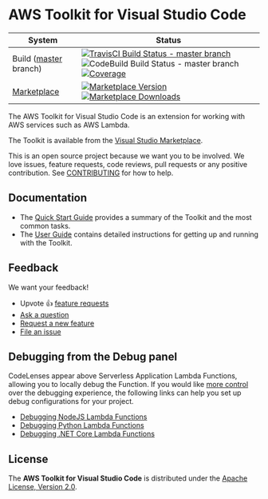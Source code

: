 # AWS Toolkit for Visual Studio Code

| System                                                                                                  | Status                                                                                                                                                                                                                                                                                                                                                                                                                                                                                                                                                                                                                                                          |
| ------------------------------------------------------------------------------------------------------- | --------------------------------------------------------------------------------------------------------------------------------------------------------------------------------------------------------------------------------------------------------------------------------------------------------------------------------------------------------------------------------------------------------------------------------------------------------------------------------------------------------------------------------------------------------------------------------------------------------------------------------------------------------------- |
| Build ([master](https://github.com/aws/aws-toolkit-vscode/tree/master) branch)                          | [![TravisCI Build Status - master branch](https://travis-ci.org/aws/aws-toolkit-vscode.svg?branch=master)](https://travis-ci.org/aws/aws-toolkit-vscode) ![CodeBuild Build Status - master branch](https://codebuild.us-west-2.amazonaws.com/badges?uuid=eyJlbmNyeXB0ZWREYXRhIjoiMlluaDRTMnZLdmMvcFREQVQ4RjFoK0FUSTZPdlRVcWJlQ2gwRElLT2gxZDhMeno5MThZZnlXdURDVFFjOWdqSEQ5QjVBYm0xSURoU3E1RTVHejltcnZrPSIsIml2UGFyYW1ldGVyU3BlYyI6IkY3SE9CaG1oMHhJUmsyakkiLCJtYXRlcmlhbFNldFNlcmlhbCI6MX0%3D&branch=master) [![Coverage](https://img.shields.io/codecov/c/github/aws/aws-toolkit-vscode/master.svg)](https://codecov.io/gh/aws/aws-toolkit-vscode/branch/master) |
| [Marketplace](https://marketplace.visualstudio.com/items?itemName=AmazonWebServices.aws-toolkit-vscode) | [![Marketplace Version](https://img.shields.io/vscode-marketplace/v/AmazonWebServices.aws-toolkit-vscode.svg) ![Marketplace Downloads](https://img.shields.io/vscode-marketplace/d/AmazonWebServices.aws-toolkit-vscode.svg)](https://marketplace.visualstudio.com/items?itemName=AmazonWebServices.aws-toolkit-vscode)                                                                                                                                                                                                                                                                                                                                         |

The AWS Toolkit for Visual Studio Code is an extension for working with AWS services such as AWS Lambda.

The Toolkit is available from the [Visual Studio Marketplace](https://marketplace.visualstudio.com/itemdetails?itemName=AmazonWebServices.aws-toolkit-vscode).

This is an open source project because we want you to be involved. We love issues, feature requests, code reviews, pull 
requests or any positive contribution. See [CONTRIBUTING](CONTRIBUTING.md) for how to help.

## Documentation

-   The [Quick Start Guide](extension-readme.md) provides a summary of the Toolkit and the most common tasks.
-   The [User Guide](https://docs.aws.amazon.com/console/toolkit-for-vscode/welcome) contains detailed instructions for getting up and running with the Toolkit.

## Feedback

We want your feedback!

- Upvote 👍 [feature requests](https://github.com/aws/aws-toolkit-vscode/issues?q=is%3Aissue+is%3Aopen+label%3Afeature-request+sort%3Areactions-%2B1-desc)
- [Ask a question](https://github.com/aws/aws-toolkit-vscode/issues/new?labels=guidance&template=guidance_request.md)
- [Request a new feature](https://github.com/aws/aws-toolkit-vscode/issues/new?labels=feature-request&template=feature_request.md)
- [File an issue](https://github.com/aws/aws-toolkit-vscode/issues/new?labels=bug&template=bug_report.md)

## Debugging from the Debug panel

CodeLenses appear above Serverless Application Lambda Functions, allowing you to locally debug the Function. If you would like [more control](https://code.visualstudio.com/docs/editor/debugging#_launch-configurations) over the debugging experience, the following links can help you set up debug configurations for your project.

-   [Debugging NodeJS Lambda Functions](docs/debugging-nodejs-lambda-functions.md)
-   [Debugging Python Lambda Functions](docs/debugging-python-lambda-functions.md)
-   [Debugging .NET Core Lambda Functions](docs/debugging-dotnet-lambda-functions.md)

## License

The **AWS Toolkit for Visual Studio Code** is distributed under the [Apache License, Version 2.0](https://www.apache.org/licenses/LICENSE-2.0).
